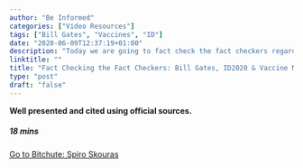 ```yaml
---
author: "Be Informed"
categories: ["Video Resources"]
tags: ["Bill Gates", "Vaccines", "ID"]
date: "2020-06-09T12:37:19+01:00"
description: "Today we are going to fact check the fact checkers regarding many online reports that bill gates wants to implant microchips in people using vaccines to fight the coronavirus."
linktitle: ""
title: "Fact Checking the Fact Checkers: Bill Gates, ID2020 & Vaccine Microchips"
type: "post"
draft: "false"
---
```


**Well presented and cited using official sources.**

##### 18 mins 

[Go to Bitchute: Spiro Skouras ](https://www.bitchute.com/video/Fe8GPACOMEDh/)
